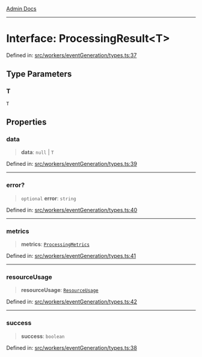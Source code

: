 [Admin Docs](/)

***

# Interface: ProcessingResult\<T\>

Defined in: [src/workers/eventGeneration/types.ts:37](https://github.com/Sourya07/talawa-api/blob/4e4298c85a0d2c28affa824f2aab7ec32b5f3ac5/src/workers/eventGeneration/types.ts#L37)

## Type Parameters

### T

`T`

## Properties

### data

> **data**: `null` \| `T`

Defined in: [src/workers/eventGeneration/types.ts:39](https://github.com/Sourya07/talawa-api/blob/4e4298c85a0d2c28affa824f2aab7ec32b5f3ac5/src/workers/eventGeneration/types.ts#L39)

***

### error?

> `optional` **error**: `string`

Defined in: [src/workers/eventGeneration/types.ts:40](https://github.com/Sourya07/talawa-api/blob/4e4298c85a0d2c28affa824f2aab7ec32b5f3ac5/src/workers/eventGeneration/types.ts#L40)

***

### metrics

> **metrics**: [`ProcessingMetrics`](ProcessingMetrics.md)

Defined in: [src/workers/eventGeneration/types.ts:41](https://github.com/Sourya07/talawa-api/blob/4e4298c85a0d2c28affa824f2aab7ec32b5f3ac5/src/workers/eventGeneration/types.ts#L41)

***

### resourceUsage

> **resourceUsage**: [`ResourceUsage`](ResourceUsage.md)

Defined in: [src/workers/eventGeneration/types.ts:42](https://github.com/Sourya07/talawa-api/blob/4e4298c85a0d2c28affa824f2aab7ec32b5f3ac5/src/workers/eventGeneration/types.ts#L42)

***

### success

> **success**: `boolean`

Defined in: [src/workers/eventGeneration/types.ts:38](https://github.com/Sourya07/talawa-api/blob/4e4298c85a0d2c28affa824f2aab7ec32b5f3ac5/src/workers/eventGeneration/types.ts#L38)
